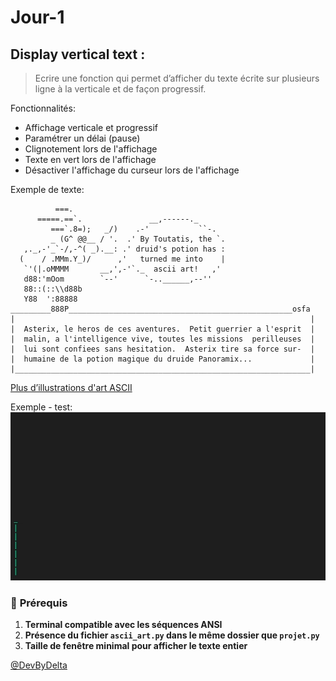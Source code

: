 # Jour-1

## Display vertical text : 
> Ecrire une fonction qui permet d’afficher du texte écrite sur plusieurs ligne à la verticale et de façon progressif.
>
Fonctionnalités:
- Affichage verticale et progressif
- Paramétrer un délai (pause)
- Clignotement lors de l'affichage
- Texte en vert lors de l'affichage
- Désactiver l'affichage du curseur lors de l'affichage

Exemple de texte:
```
          ===.
      =====.==`.               __,------._
         ===`.8=);   _/)    .-'           ``-.
         _ (G^ @@__ / '.  .' By Toutatis, the `.
   ,._,-'_`-/,-^( _).__: .' druid's potion has :
  (    / .MMm.Y_)/      ,'   turned me into    |
   `'(|.oMMMM       __,',-'`._  ascii art!   ,'
   d88:'mOom        `--'      `-..______,--''
   88::(::\\d88b
   Y88  ':88888
_________888P__________________________________________________osfa
|                                                                  |
|  Asterix, le heros de ces aventures.  Petit guerrier a l'esprit  |
|  malin, a l'intelligence vive, toutes les missions  perilleuses  |
|  lui sont confiees sans hesitation.  Asterix tire sa force sur-  |
|  humaine de la potion magique du druide Panoramix...             |
|__________________________________________________________________|
```

[Plus d’illustrations d'art ASCII](https://ascii.co.uk/art)

Exemple - test:
![exemple.gif](exemple.gif)

### 📌 **Prérequis**  
1. **Terminal compatible avec les séquences ANSI**  
2. **Présence du fichier `ascii_art.py` dans le même dossier que `projet.py`** 
3. **Taille de fenêtre minimal pour afficher le texte entier**

[@DevByDelta](https://github.com/DevByDelta/30-Jours-30-Projets-Python)